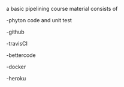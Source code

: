 a basic pipelining course material consists of

-phyton code and unit test

-github

-travisCI

-bettercode

-docker

-heroku
